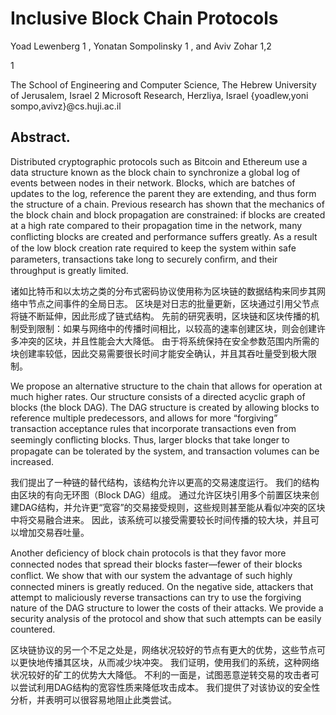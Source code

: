 # Inclusive Block Chain Protocols

Yoad Lewenberg 1 , Yonatan Sompolinsky 1 , and Aviv Zohar 1,2

1

The School of Engineering and Computer Science, The Hebrew University of Jerusalem, Israel 2 Microsoft Research, Herzliya, Israel {yoadlew,yoni sompo,avivz}@cs.huji.ac.il

## Abstract. 
Distributed cryptographic protocols such as Bitcoin and Ethereum use a data structure known as the block chain to synchronize a global log of events between nodes in their network. 
Blocks, which are batches of updates to the log, reference the parent they are extending, and thus form the structure of a chain. 
Previous research has shown that the mechanics of the block chain and block propagation are constrained: if blocks are created at a high rate compared to their propagation time in the network, many conﬂicting blocks are created and performance suffers greatly. 
As a result of the low block creation rate required to keep the system within safe parameters, transactions take long to securely conﬁrm, and their throughput is greatly limited.

诸如比特币和以太坊之类的分布式密码协议使用称为区块链的数据结构来同步其网络中节点之间事件的全局日志。 
区块是对日志的批量更新，区块通过引用父节点将链不断延伸，因此形成了链式结构。 
先前的研究表明，区块链和区块传播的机制受到限制：如果与网络中的传播时间相比，以较高的速率创建区块，则会创建许多冲突的区块，并且性能会大大降低。 
由于将系统保持在安全参数范围内所需的块创建率较低，因此交易需要很长时间才能安全确认，并且其吞吐量受到极大限制。


We propose an alternative structure to the chain that allows for operation at much higher rates. 
Our structure consists of a directed acyclic graph of blocks (the block DAG). 
The DAG structure is created by allowing blocks to reference multiple predecessors, and allows for more “forgiving” transaction acceptance rules that incorporate transactions even from seemingly conﬂicting blocks. 
Thus, larger blocks that take longer to propagate can be tolerated by the system, and transaction volumes can be increased.

我们提出了一种链的替代结构，该结构允许以更高的交易速度运行。 
我们的结构由区块的有向无环图（Block DAG）组成。 
通过允许区块引用多个前置区块来创建DAG结构，并允许更“宽容”的交易接受规则，这些规则甚至能从看似冲突的区块中将交易融合进来。 
因此，该系统可以接受需要较长时间传播的较大块，并且可以增加交易吞吐量。

Another deﬁciency of block chain protocols is that they favor more connected nodes that spread their blocks faster—fewer of their blocks conﬂict. 
We show that with our system the advantage of such highly connected miners is greatly reduced. 
On the negative side, attackers that attempt to maliciously reverse transactions can try to use the forgiving nature of the DAG structure to lower the costs of their attacks. 
We provide a security analysis of the protocol and show that such attempts can be easily countered.

区块链协议的另一个不足之处是，网络状况较好的节点有更大的优势，这些节点可以更快地传播其区块，从而减少块冲突。 
我们证明，使用我们的系统，这种网络状况较好的矿工的优势大大降低。 
不利的一面是，试图恶意逆转交易的攻击者可以尝试利用DAG结构的宽容性质来降低攻击成本。 
我们提供了对该协议的安全性分析，并表明可以很容易地阻止此类尝试。